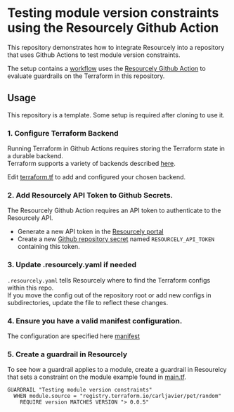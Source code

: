 # Testing module version constraints using the Resourcely Github Action

This repository demonstrates how to integrate Resourcely into a repository that uses Github Actions to test module version constraints.

The setup contains a [workflow](.github/workflows/terraform.yml) uses the [Resourcely Github Action](https://github.com/Resourcely-Inc/resourcely-action) to
evaluate guardrails on the Terraform in this repository. 
## Usage

This repository is a template. Some setup is required after cloning to use it.

### 1. Configure Terraform Backend

Running Terraform in Github Actions requires storing the Terraform state in a durable backend.  
Terraform supports a variety of backends described [here](https://developer.hashicorp.com/terraform/language/settings/backends/configuration).

Edit [terraform.tf](terraform.tf) to add and configured your chosen backend.

### 2. Add Resourcely API Token to Github Secrets.

The Resourcely Github Action requires an API token to authenticate to the Resourcely API.

- Generate a new API token in the [Resourcely portal](https://portal.resourcely.io/settings/generate-api-token)
- Create a new [Github repository secret](https://docs.github.com/en/actions/security-guides/using-secrets-in-github-actions#creating-secrets-for-a-repository) named `RESOURCELY_API_TOKEN` containing this token.

### 3. Update .resourcely.yaml if needed

`.resourcely.yaml` tells Resourcely where to find the Terraform configs within this repo.  
If you move the config out of the repository root or add new configs in subdirectories, update the file to reflect these changes.

### 4. Ensure you have a valid manifest configuration.
The configuration are specified here [manifest](https://github.com/Resourcely-Inc/scaffolding-github-actions/blob/main/.github/workflows/terraform.yml#L89-L101)

### 5. Create a guardrail in Resourcely

To see how a guardrail applies to a module, create a guardrail in Resourelcy that sets a constraint on the module example found in [main.tf](main.tf).

```
GUARDRAIL "Testing module version constraints"
  WHEN module.source = "registry.terraform.io/carljavier/pet/random"
    REQUIRE version MATCHES VERSION "> 0.0.5"
```

